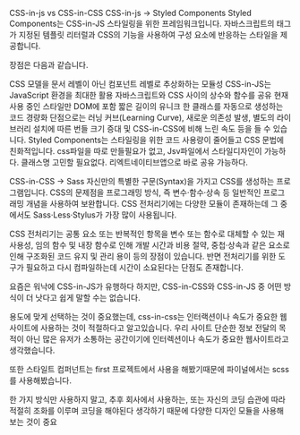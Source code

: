 CSS-in-js vs CSS-in-CSS
CSS-in-js -> Styled Components
Styled Components는 CSS-in-JS 스타일링을 위한 프레임워크입니다. 자바스크립트의 태그가 지정된 템플릿 리터럴과 CSS의 기능을 사용하여 구성 요소에 반응하는 스타일을 제공합니다.

장점은 다음과 같습니다.

CSS 모델을 문서 레벨이 아닌 컴포넌트 레벨로 추상화하는 모듈성
CSS-in-JS는 JavaScript 환경을 최대한 활용
자바스크립트와 CSS 사이의 상수와 함수를 공유
현재 사용 중인 스타일만 DOM에 포함
짧은 길이의 유니크 한 클래스를 자동으로 생성하는 코드 경량화
단점으로는
러닝 커브(Learning Curve),
새로운 의존성 발생,
별도의 라이브러리 설치에 따른 번들 크기 증대 및 CSS-in-CSS에 비해 느린 속도 등을 들 수 있습니다.
Styled Components는 스타일링을 위한 코드 사용량이 줄어들고 CSS 문법에 친화적입니다.
css파일을 따로 만들필요가 없고, Jsv파일에서 스타일디자인이 가능하다. 클래스명 고민할 필요없다.
리엑트네이티브앱으로 바로 공유 가능하다.

CSS-in-CSS -> Sass
자신만의 특별한 구문(Syntax)을 가지고 CSS를 생성하는 프로그램입니다. CSS의 문제점을 프로그래밍 방식, 즉 변수·함수·상속 등 일반적인 프로그래밍 개념을 사용하여 보완합니다. CSS 전처리기에는 다양한 모듈이 존재하는데 그 중에서도 Sass·Less·Stylus가 가장 많이 사용됩니다.

CSS 전처리기는 공통 요소 또는 반복적인 항목을 변수 또는 함수로 대체할 수 있는 재사용성, 임의 함수 및 내장 함수로 인해 개발 시간과 비용 절약, 중첩·상속과 같은 요소로 인해 구조화된 코드 유지 및 관리 용이 등의 장점이 있습니다. 반면 전처리기를 위한 도구가 필요하고 다시 컴파일하는데 시간이 소요된다는 단점도 존재합니다.

요즘은 워낙에 CSS-in-JS가 유행하다
하지만, CSS-in-CSS와 CSS-in-JS 중 어떤 방식이 더 낫다고 쉽게 말할 수는 없습니다.

용도에 맞게 선택하는 것이 중요했는데, css-in-css는 인터랙션이나 속도가 중요한 웹사이트에 사용하는 것이 적절하다고 알고있습니다. 우리 사이트 단순한 정보 전달의 목적이 아닌 많은 유저가 소통하는 공간이기에 인터렉션이나 속도가 중요한 웹사이트라고 생각했습니다.

또한 스타일트 컴퍼넌트는 first 프로젝트에서 사용을 해봤기때문에 파이널에서는 scss를 사용해봤습니다.

한 가지 방식만 사용하지 말고, 추후 회사에서 사용하는, 또는 자신의 코딩 습관에 따라 적절히 조화를 이루며 코딩을 해야된다 생각하기 때문에 다양한 디자인 모듈을 사용해 보는 것이 중요
